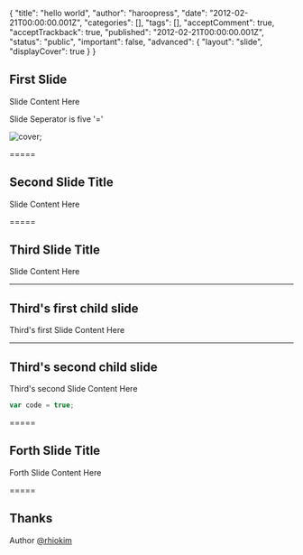 {
    "title": "hello world",
    "author": "haroopress",
    "date": "2012-02-21T00:00:00.001Z",
    "categories": [],
    "tags": [],
    "acceptComment": true,
    "acceptTrackback": true,
    "published": "2012-02-21T00:00:00.001Z",
    "status": "public",
    "important": false,
    "advanced": {
        "layout": "slide",
        "displayCover": true
    }
}

## First Slide

Slide Content Here

Slide Seperator is five '='

![cover](/slide/images/cover.png);

=====

## Second Slide Title

Slide Content Here

=====

## Third Slide Title

Slide Content Here

-----

## Third's first child slide 

Third's first Slide Content Here

-----

## Third's second child slide

Third's second Slide Content Here

```js
var code = true;
```

=====

## Forth Slide Title

Forth Slide Content Here

=====

## Thanks

Author [@rhiokim](http://twitter.com/@rhiokim)